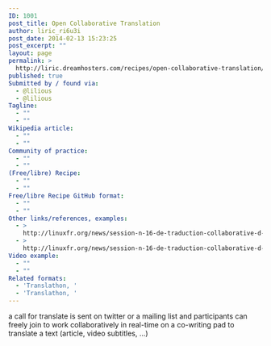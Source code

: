 ```yaml
---
ID: 1001
post_title: Open Collaborative Translation
author: liric_ri6u3i
post_date: 2014-02-13 15:23:25
post_excerpt: ""
layout: page
permalink: >
  http://liric.dreamhosters.com/recipes/open-collaborative-translation/
published: true
Submitted by / found via:
  - @lilious
  - @lilious
Tagline:
  - ""
  - ""
Wikipedia article:
  - ""
  - ""
Community of practice:
  - ""
  - ""
(Free/libre) Recipe:
  - ""
  - ""
Free/libre Recipe GitHub format:
  - ""
  - ""
Other links/references, examples:
  - >
    http://linuxfr.org/news/session-n-16-de-traduction-collaborative-d-open-advice
  - >
    http://linuxfr.org/news/session-n-16-de-traduction-collaborative-d-open-advice
Video example:
  - ""
  - ""
Related formats:
  - 'Translathon, '
  - 'Translathon, '
---
```

a call for translate is sent on twitter or a mailing list and participants can freely join to work collaboratively in real-time on a co-writing pad to translate a text (article, video subtitles, ...)